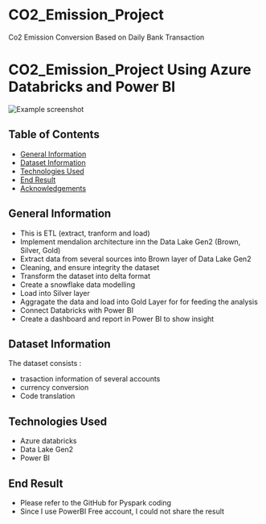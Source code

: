 # CO2_Emission_Project
Co2 Emission Conversion Based on Daily Bank Transaction

# CO2_Emission_Project Using Azure Databricks and Power BI

![Example screenshot](./unsplash.jpg)

## Table of Contents
* [General Information](#general-information)
* [Dataset Information](#dataset-information)
* [Technologies Used](#technologies-used)
* [End Result](#end-result)
* [Acknowledgements](#Acknowledgements)
<!-- * [License](#license) -->

## General Information
- This is ETL (extract, tranform and load)
- Implement mendalion architecture inn the Data Lake Gen2 (Brown, Silver, Gold) 
- Extract data from several sources into Brown layer of Data Lake Gen2 
- Cleaning, and ensure integrity the dataset 
- Transform the dataset into delta format
- Create a snowflake data modelling 
- Load into Silver layer
- Aggragate the data and load into Gold Layer for for feeding the analysis
- Connect Databricks with Power BI
- Create a dashboard and report in Power BI to show insight 

## Dataset Information

The dataset consists : 
- trasaction information of several accounts
- currency conversion
- Code translation 

## Technologies Used
- Azure databricks
- Data Lake Gen2 
- Power BI 

## End Result 

- Please refer to the GitHub for Pyspark coding
- Since I use PowerBI Free account, I could not share the result 

